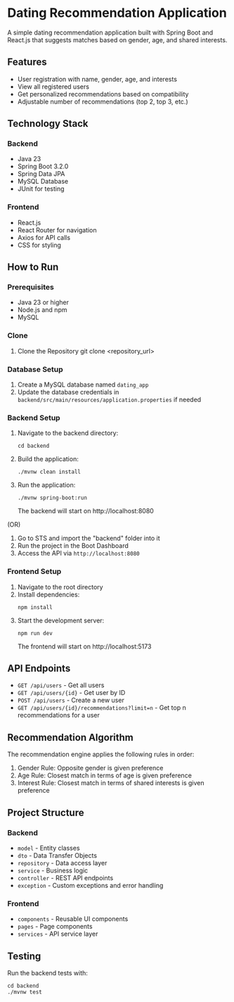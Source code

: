 # Dating Recommendation Application

A simple dating recommendation application built with Spring Boot and React.js that suggests matches based on gender, age, and shared interests.

## Features

- User registration with name, gender, age, and interests
- View all registered users
- Get personalized recommendations based on compatibility
- Adjustable number of recommendations (top 2, top 3, etc.)

## Technology Stack

### Backend
- Java 23
- Spring Boot 3.2.0
- Spring Data JPA
- MySQL Database
- JUnit for testing

### Frontend
- React.js
- React Router for navigation
- Axios for API calls
- CSS for styling 

## How to Run

### Prerequisites
- Java 23 or higher
- Node.js and npm
- MySQL

### Clone
1. Clone the Repository
   git clone <repository_url>




### Database Setup
1. Create a MySQL database named `dating_app`
2. Update the database credentials in `backend/src/main/resources/application.properties` if needed

### Backend Setup
1. Navigate to the backend directory:
   ```
   cd backend
   ```
2. Build the application:
   ```
   ./mvnw clean install
   ```
3. Run the application:
   ```
   ./mvnw spring-boot:run
   ```
   The backend will start on http://localhost:8080

(OR)

1. Go to STS and import the "backend" folder into it
2. Run the project in the Boot Dashboard
3. Access the API via `http://localhost:8080`



### Frontend Setup
1. Navigate to the root directory
2. Install dependencies:
   ```
   npm install
   ```
3. Start the development server:
   ```
   npm run dev
   ```
   The frontend will start on http://localhost:5173

## API Endpoints

- `GET /api/users` - Get all users
- `GET /api/users/{id}` - Get user by ID
- `POST /api/users` - Create a new user
- `GET /api/users/{id}/recommendations?limit=n` - Get top n recommendations for a user

## Recommendation Algorithm

The recommendation engine applies the following rules in order:
1. Gender Rule: Opposite gender is given preference
2. Age Rule: Closest match in terms of age is given preference
3. Interest Rule: Closest match in terms of shared interests is given preference

## Project Structure

### Backend
- `model` - Entity classes
- `dto` - Data Transfer Objects
- `repository` - Data access layer
- `service` - Business logic
- `controller` - REST API endpoints
- `exception` - Custom exceptions and error handling

### Frontend
- `components` - Reusable UI components
- `pages` - Page components
- `services` - API service layer

## Testing

Run the backend tests with:
```
cd backend
./mvnw test
```

